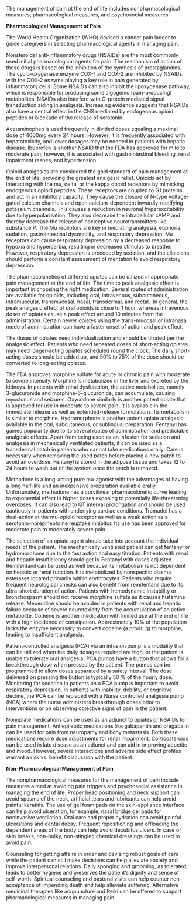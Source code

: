 The management of pain at the end of life includes nonpharmacological measures, pharmacological measures, and psychosocial measures.

**Pharmacological Management of Pain**

The World Health Organization (WHO) devised a cancer pain ladder to guide caregivers in selecting pharmacological agents in managing pain.

Nonsteroidal anti-inflammatory drugs (NSAIDs) are the most commonly used initial pharmacological agents for pain. The mechanism of action of these drugs is based on the inhibition of the synthesis of prostaglandins. The cyclo-oxygenase enzyme COX-1 and COX-2 are inhibited by NSAIDs, with the COX-2 enzyme playing a key role in pain generated by inflammatory cells. Some NSAIDs can also inhibit the lipoxygenase pathway, which is responsible for producing some algogenic (pain-producing) metabolites. NSAIDs also interfere with G-protein mediated signal transduction aiding in analgesia. Increasing evidence suggests that NSAIDs also have a central effect in the CNS mediated by endogenous opioid peptides or blockade of the release of serotonin.

Acetaminophen is used frequently in divided doses equaling a maximal dose of 4000mg every 24 hours. However, it is frequently associated with hepatotoxicity, and lower dosages may be needed in patients with hepatic disease. Ibuprofen is another NSAID that the FDA has approved for mild to moderate pain; however, it is associated with gastrointestinal bleeding, renal impairment rashes, and hypertension.

Opioid analgesics are considered the gold standard of pain management at the end of life, providing the greatest analgesic relief. Opioids act by interacting with the mu, delta, or the kappa opioid receptors by mimicking endogenous opioid peptides. These receptors are coupled to G1 proteins and act in an inhibitory capacity. They cause the closure of N-type voltage-gated calcium channels and open calcium-dependent inwardly-rectifying potassium channels. This causes a reduction in neuronal hyperexcitability due to hyperpolarization. They also decrease the intracellular cAMP and thereby decrease the release of nociceptive neurotransmitters like substance P. The Mu receptors are key in mediating analgesia, euphoria, sedation, gastrointestinal dysmotility, and respiratory depression. Mu receptors can cause respiratory depression by a decreased response to hypoxia and hypercarbia, resulting in decreased stimulus to breathe. However, respiratory depression is preceded by sedation, and the clinicians should perform a constant assessment of mentation to avoid respiratory depression.

The pharmacokinetics of different opiates can be utilized in appropriate pain management at the end of life. The time to peak analgesic effect is important in choosing the right medication. Several routes of administration are available for opioids, including oral, intravenous, subcutaneous, intramuscular, transmucosal, nasal, transdermal, and rectal.  In general, the peak analgesic effect of oral opioids is close to 1 hour, whereas intravenous doses of opiates cause a peak effect around 10 minutes from the administration. Certain newer opiates using the trans-mucosal or intranasal mode of administration can have a faster onset of action and peak effect.

The doses of opiates need individualization and should be titrated per the analgesic effect. Patients who need repeated doses of short-acting opiates may need longer-acting opiates scheduled round the clock. The daily short-acting doses should be added up, and 50% to 75% of the dose should be converted to long-acting opiates.

The FDA approves morphine sulfate for acute or chronic pain with moderate to severe intensity. Morphine is metabolized in the liver and excreted by the kidneys. In patients with renal dysfunction, the active metabolites, namely 3-glucuronide and morphine-6-glucuronide, can accumulate, causing myoclonus and seizures. Oxycodone similarly is another potent opiate that is approved for use in moderate to severe pain. It is available in the immediate release as well as extended-release formulations. Its metabolism is similar to morphine. Hydromorphone is another potent opiate analgesic available in the oral, subcutaneous, or sublingual preparation. Fentanyl has gained popularity due to its several routes of administration and predictable analgesic effects. Apart from being used as an infusion for sedation and analgesia in mechanically ventilated patients, it can be used as a transdermal patch in patients who cannot take medications orally. Care is necessary when removing the used patch before placing a new patch to avoid an overdose. Fentanyl is stored in the adipose tissue and takes 12 to 24 hours to wash out of the system once the patch is removed.

Methadone is a long-acting pure mu-agonist with the advantages of having a long half-life and an inexpensive preparation available orally. Unfortunately, methadone has a curvilinear pharmacokinetic curve leading to exponential effect in higher doses exposing to potentially life-threatening overdoses. It can also lead to QT interval prolongation and should be used cautiously in patients with underlying cardiac conditions. Tramadol has a dual-action at the mu-opioid receptor as well as a weak action as a serotonin-norepinephrine reuptake inhibitor. Its use has been approved for moderate pain to moderately severe pain.

The selection of an opiate agent should take into account the individual needs of the patient. The mechanically ventilated patient can get fentanyl or hydromorphone due to the fast action and easy titration. Patients with renal and hepatic insufficiency should get IV Fentanyl with doses adjusted. Remifentanil can be used as well because its metabolism is not dependent on hepatic or renal function. It is metabolized by nonspecific plasma esterases located primarily within erythrocytes. Patients who require frequent neurological checks can also benefit from remifentanil due to its ultra-short duration of action. Patients with hemodynamic instability or bronchospasm should not receive morphine sulfate as it causes histamine release. Meperidine should be avoided in patients with renal and hepatic failure because of severe neurotoxicity from the accumulation of an active metabolite. Codeine is another medication with limited use at the end of life with a high incidence of constipation. Approximately 10% of the population lacks the enzyme necessary to convert codeine (a prodrug) to morphine, leading to insufficient analgesia.

Patient-controlled analgesia (PCA) via an infusion pump is a modality that can be utilized when the daily dosages required are high, or the patient is unable to tolerate oral analgesia. PCA pumps have a button that allows for a breakthrough dose when pressed by the patient. The pumps can be programmed to allow doses separated by a safety interval. The dose delivered on pressing the button is typically 50 % of the hourly dose. Monitoring for sedation in patients on a PCA pump is important to avoid respiratory depression. In patients with inability, debility, or cognitive decline, the PCA can be replaced with a Nurse controlled analgesia pump (NCA) where the nurse administers breakthrough doses prior to interventions or on observing objective signs of pain in the patient.

Nonopiate medications can be used as an adjunct to opiates or NSAIDs for pain management. Antiepileptic medications like gabapentin and pregabalin can be used for pain from neuropathy and bony metastasis. Both these medications require dose adjustments for renal impairment. Corticosteroids can be used in late disease as an adjunct and can aid in improving appetite and mood. However, severe interactions and adverse side effect profiles warrant a risk vs. benefit discussion with the patient.

**Non-Pharmacological Management of Pain**

The nonpharmacological measures for the management of pain include measures aimed at avoiding pain triggers and psychosocial assistance in managing the end of life. Proper head positioning and neck support can avoid spasms of the neck, artificial tears and lubricants can help avoid painful keratitis. The use of gel foam pads on the skin-appliance interface can help avoid ulceration, for example, nasal bridge gel pads for noninvasive ventilation. Oral care and proper hydration can avoid painful ulcerations and dental decay. Frequent repositioning and offloading the dependent areas of the body can help avoid decubitus ulcers. In case of skin breaks, non-bulky, non-stinging chemical dressings can be used to avoid pain.

Counseling for getting affairs in order and devising robust goals of care while the patient can still make decisions can help alleviate anxiety and improve interpersonal relations. Daily sponging and grooming, as tolerated, leads to better hygiene and preserves the patient’s dignity and sense of self-worth. Spiritual counseling and pastoral visits can help counter non–acceptance of impending death and help alleviate suffering. Alternative medicinal therapies like acupuncture and Reiki can be offered to support pharmacological measures in managing pain.